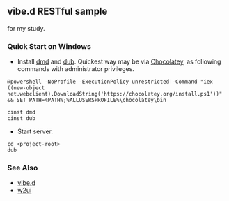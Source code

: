## vibe.d RESTful sample

for my study.


### Quick Start on Windows

* Install [dmd](http://dlang.org/download.html) and [dub](http://code.dlang.org/).
  Quickest way may be via [Chocolatey](https://chocolatey.org/), as following commands with administrator privileges.

```
@powershell -NoProfile -ExecutionPolicy unrestricted -Command "iex ((new-object net.webclient).DownloadString('https://chocolatey.org/install.ps1'))" && SET PATH=%PATH%;%ALLUSERSPROFILE%\chocolatey\bin

cinst dmd
cinst dub
```

* Start server.

```
cd <project-root>
dub
```


### See Also

* [vibe.d](http://vibed.org/)
* [w2ui](http://w2ui.com/)
